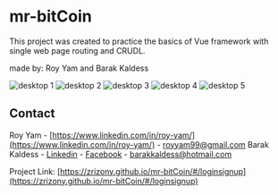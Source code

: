 # mr-bitCoin

This project was created to practice the basics of Vue framework with single web page routing and CRUDL.

made by: Roy Yam and Barak Kaldess

![desktop 1](https://res.cloudinary.com/dalkffrhf/image/upload/v1670170983/README%20imgs/Mr-Bitcoin/home_oku7hn.jpg)
![desktop 2](https://res.cloudinary.com/dalkffrhf/image/upload/v1670170982/README%20imgs/Mr-Bitcoin/dashboard_luihcv.jpg)
![desktop 3](https://res.cloudinary.com/dalkffrhf/image/upload/v1670170980/README%20imgs/Mr-Bitcoin/contacts_omo871.jpg)
![desktop 4](https://res.cloudinary.com/dalkffrhf/image/upload/v1670170982/README%20imgs/Mr-Bitcoin/info_eoqum6.jpg)
![desktop 5](https://res.cloudinary.com/dalkffrhf/image/upload/v1670170982/README%20imgs/Mr-Bitcoin/transfer_mhxbpe.jpg)

## Contact

Roy Yam - [https://www.linkedin.com/in/roy-yam/](https://www.linkedin.com/in/roy-yam/) - royyam99@gmail.com
Barak Kaldess - [Linkedin](https://www.linkedin.com/in/barak-kaldess/) - [Facebook](https://www.facebook.com/barak.kaldess/) - barakkaldess@hotmail.com


Project Link: [https://zrizony.github.io/mr-bitCoin/#/loginsignup](https://zrizony.github.io/mr-bitCoin/#/loginsignup)
